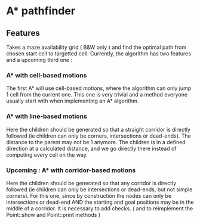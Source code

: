# A* pathfinder

## Features

Takes a maze availability grid ( B&W only ) and find the optimal path from chosen start cell to targetted cell.
Currently, the algorithm has two features and a upcoming third one :

### A* with cell-based motions 

The first A* will use cell-based motions, where the algorithm can only jump 1 cell from the
current one. This one is very trivial and a method everyone usually start with when implementing an A* algorithm.

### A* with line-based motions

Here the children should be generated so that a straight corridor is directly followed (ie children
can only be corners, intersections or dead-ends). The distance to the parent may not be 1 anymore. The children is in a 
defined direction at a calculated distance, and we go directly there instead of computing every cell on the way.

### Upcoming : A* with corridor-based motions

Here the children should be generated so that any corridor is directly followed (ie children
can only be intersections or dead-ends, but not simple corners).
For this one, since by construction the nodes can only be intersections or dead-end AND the starting and goal positions may be in the middle of a corridor.
It is necessary to add checks. ( and to reimplement the Point::show and Point::print methods )
